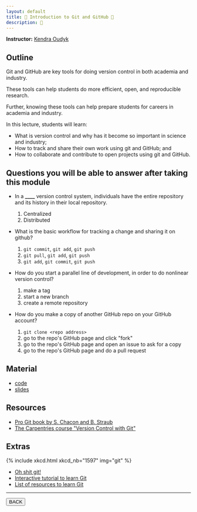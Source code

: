 ```yaml
---
layout: default
title: 🌳 Introduction to Git and GitHub 🌳
description: 🌳
---
```


**Instructor:** [Kendra Oudyk](https://github.com/koudyk)

## Outline

Git and GitHub are key tools for doing version control in both academia and industry.

These tools can help students do more efficient, open, and reproducible research.

Further, knowing these tools can help prepare students for careers in academia and industry.

In this lecture, students will learn:

-   What is version control and why has it become so important in science and industry;
-   How to track and share their own work using git and GitHub; and
-   How to collaborate and contribute to open projects using git and GitHub.

## Questions you will be able to answer after taking this module

-   In a **\_\_\_\_** version control system, individuals have the entire repository and its history in their local repository.
    1.  Centralized
    1.  Distributed

-   What is the basic workflow for tracking a change and sharing it on github?
    1.  `git commit`, `git add`, `git push`
    1.  `git pull`, `git add`, `git push`
    1.  `git add`, `git commit`, `git push`

-   How do you start a parallel line of development, in order to do nonlinear  version control?
    1.  make a tag
    1.  start a new branch
    1.  create a remote repository

-   How do you make a copy of another GitHub repo on your GitHub account?
    1.  `git clone <repo address>`
    1.  go to the repo's GitHub page and click "fork"
    1.  go to the repo's GitHub page and open an issue to ask for a copy
    1.  go to the repo's GitHub page and do a pull request

## Material

-   [code]()
-   [slides]()

## Resources

-   [Pro Git book by S. Chacon and B. Straub](https://git-scm.com/book/en/v2)
-   [The Carpentries course "Version Control with Git"](https://swcarpentry.github.io/git-novice/)

## Extras

{% include xkcd.html xkcd_nb="1597" img="git" %}

-   [Oh shit git!](https://ohshitgit.com/)
-   [Interactive tutorial to learn Git](https://learngitbranching.js.org/)
-   [List of resources to learn Git](https://learn-neuroimaging.github.io/hitchhackers_guide_brain/12-version-control/)

---

<a href="{{ site.url }}/lectures-materials/latest.html"><button>BACK</button></a>
